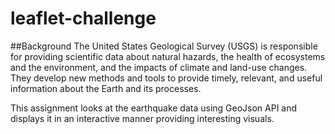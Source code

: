 # leaflet-challenge

##Background
The United States Geological Survey (USGS) is responsible for providing scientific data about natural hazards, the health of ecosystems and the environment, and the impacts of climate and land-use changes. They develop new methods and tools to provide timely, relevant, and useful information about the Earth and its processes.

This assignment looks at the earthquake data using GeoJson API and displays it in an interactive manner providing interesting visuals.
